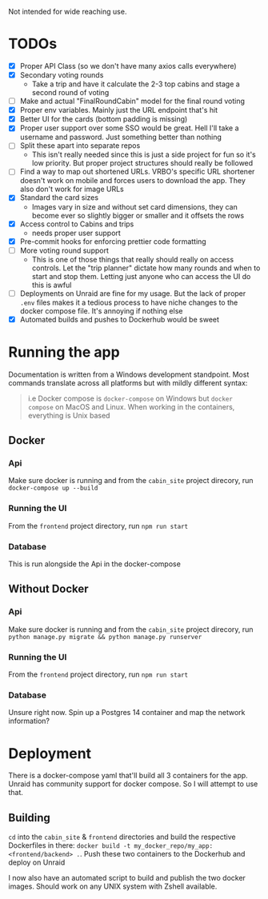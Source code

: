 Not intended for wide reaching use.

# TODOs

- [X] Proper API Class (so we don't have many axios calls everywhere)
- [X] Secondary voting rounds
  - Take a trip and have it calculate the 2-3 top cabins and stage a second round of voting
- [ ] Make and actual "FinalRoundCabin" model for the final round voting
- [X] Proper env variables. Mainly just the URL endpoint that's hit
- [X] Better UI for the cards (bottom padding is missing)
- [X] Proper user support over some SSO would be great. Hell I'll take a username and password. Just something better than nothing
- [ ] Split these apart into separate repos
  - This isn't really needed since this is just a side project for fun so it's low priority. But proper project structures should really be followed
- [ ] Find a way to map out shortened URLs. VRBO's specific URL shortener doesn't work on mobile and forces users to download the app. They also don't work for image URLs
- [X] Standard the card sizes
  - Images vary in size and without set card dimensions, they can become ever so slightly bigger or smaller and it offsets the rows
- [X] Access control to Cabins and trips
  - needs proper user support
- [X] Pre-commit hooks for enforcing prettier code formatting
- [ ] More voting round support
  - This is one of those things that really should really on access controls. Let the "trip planner" dictate how many rounds and when to start and stop them. Letting just anyone who can access the UI do this is awful
- [ ] Deployments on Unraid are fine for my usage. But the lack of proper `.env` files makes it a tedious process to have niche changes to the docker compose file. It's annoying if nothing else
- [X] Automated builds and pushes to Dockerhub would be sweet
# Running the app

Documentation is written from a Windows development standpoint. Most commands translate across all platforms but with mildly different syntax:
> i.e Docker compose is `docker-compose` on Windows but `docker compose` on MacOS and Linux. When working in the containers, everything is Unix based

## Docker

### Api

Make sure docker is running and from the `cabin_site` project direcory, run `docker-compose up --build`

### Running the UI

From the `frontend` project directory, run `npm run start`

### Database

This is run alongside the Api in the docker-compose

## Without Docker

### Api

Make sure docker is running and from the `cabin_site` project direcory, run `python manage.py migrate && python manage.py runserver`

### Running the UI

From the `frontend` project directory, run `npm run start`

### Database

Unsure right now. Spin up a Postgres 14 container and map the network information?

# Deployment

There is a docker-compose yaml that'll build all 3 containers for the app. Unraid has community support for docker
compose. So I will attempt to use that.

## Building
`cd` into the `cabin_site` & `frontend` directories and build the respective Dockerfiles in there: `docker build -t my_docker_repo/my_app:<frontend/backend> .`. Push these two containers to the Dockerhub and deploy on Unraid

I now also have an automated script to build and publish the two docker images. Should work on any UNIX system with Zshell available.

